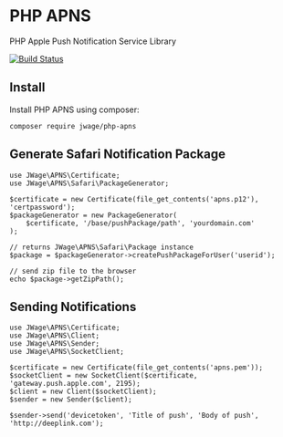 PHP APNS
========

PHP Apple Push Notification Service Library

[![Build Status](https://secure.travis-ci.org/jwage/php-apns.png?branch=master)](http://travis-ci.org/jwage/php-apns)

## Install

Install PHP APNS using composer:

    composer require jwage/php-apns

## Generate Safari Notification Package

    use JWage\APNS\Certificate;
    use JWage\APNS\Safari\PackageGenerator;

    $certificate = new Certificate(file_get_contents('apns.p12'), 'certpassword');
    $packageGenerator = new PackageGenerator(
        $certificate, '/base/pushPackage/path', 'yourdomain.com'
    );

    // returns JWage\APNS\Safari\Package instance
    $package = $packageGenerator->createPushPackageForUser('userid');

    // send zip file to the browser
    echo $package->getZipPath();

## Sending Notifications

    use JWage\APNS\Certificate;
    use JWage\APNS\Client;
    use JWage\APNS\Sender;
    use JWage\APNS\SocketClient;

    $certificate = new Certificate(file_get_contents('apns.pem'));
    $socketClient = new SocketClient($certificate, 'gateway.push.apple.com', 2195);
    $client = new Client($socketClient);
    $sender = new Sender($client);

    $sender->send('devicetoken', 'Title of push', 'Body of push', 'http://deeplink.com');
